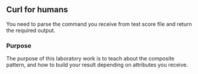 ## Curl for humans

You need to parse the command you receive from test score file and return the required output.

### Purpose

The purpose of this laboratory work is to teach about the composite pattern, and how to build your result depending on attributes you receive.
